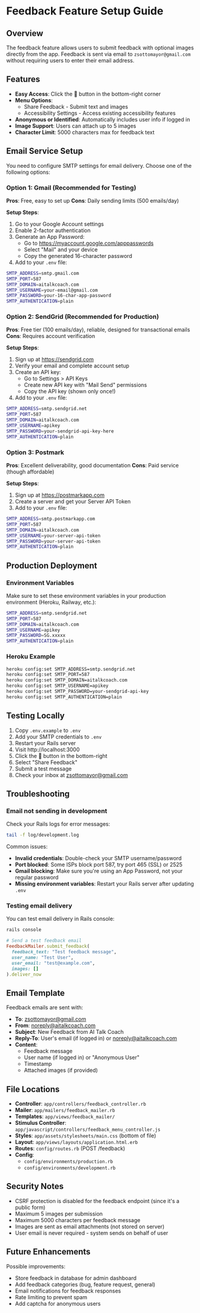 # Feedback Feature Setup Guide

## Overview

The feedback feature allows users to submit feedback with optional images directly from the app. Feedback is sent via email to `zsottomayor@gmail.com` without requiring users to enter their email address.

## Features

- **Easy Access**: Click the 💬 button in the bottom-right corner
- **Menu Options**:
  - Share Feedback - Submit text and images
  - Accessibility Settings - Access existing accessibility features
- **Anonymous or Identified**: Automatically includes user info if logged in
- **Image Support**: Users can attach up to 5 images
- **Character Limit**: 5000 characters max for feedback text

## Email Service Setup

You need to configure SMTP settings for email delivery. Choose one of the following options:

### Option 1: Gmail (Recommended for Testing)

**Pros**: Free, easy to set up
**Cons**: Daily sending limits (500 emails/day)

**Setup Steps**:

1. Go to your Google Account settings
2. Enable 2-factor authentication
3. Generate an App Password:
   - Go to https://myaccount.google.com/apppasswords
   - Select "Mail" and your device
   - Copy the generated 16-character password
4. Add to your `.env` file:

```bash
SMTP_ADDRESS=smtp.gmail.com
SMTP_PORT=587
SMTP_DOMAIN=aitalkcoach.com
SMTP_USERNAME=your-email@gmail.com
SMTP_PASSWORD=your-16-char-app-password
SMTP_AUTHENTICATION=plain
```

### Option 2: SendGrid (Recommended for Production)

**Pros**: Free tier (100 emails/day), reliable, designed for transactional emails
**Cons**: Requires account verification

**Setup Steps**:

1. Sign up at https://sendgrid.com
2. Verify your email and complete account setup
3. Create an API key:
   - Go to Settings > API Keys
   - Create new API key with "Mail Send" permissions
   - Copy the API key (shown only once!)
4. Add to your `.env` file:

```bash
SMTP_ADDRESS=smtp.sendgrid.net
SMTP_PORT=587
SMTP_DOMAIN=aitalkcoach.com
SMTP_USERNAME=apikey
SMTP_PASSWORD=your-sendgrid-api-key-here
SMTP_AUTHENTICATION=plain
```

### Option 3: Postmark

**Pros**: Excellent deliverability, good documentation
**Cons**: Paid service (though affordable)

**Setup Steps**:

1. Sign up at https://postmarkapp.com
2. Create a server and get your Server API Token
3. Add to your `.env` file:

```bash
SMTP_ADDRESS=smtp.postmarkapp.com
SMTP_PORT=587
SMTP_DOMAIN=aitalkcoach.com
SMTP_USERNAME=your-server-api-token
SMTP_PASSWORD=your-server-api-token
SMTP_AUTHENTICATION=plain
```

## Production Deployment

### Environment Variables

Make sure to set these environment variables in your production environment (Heroku, Railway, etc.):

```bash
SMTP_ADDRESS=smtp.sendgrid.net
SMTP_PORT=587
SMTP_DOMAIN=aitalkcoach.com
SMTP_USERNAME=apikey
SMTP_PASSWORD=SG.xxxxx
SMTP_AUTHENTICATION=plain
```

### Heroku Example

```bash
heroku config:set SMTP_ADDRESS=smtp.sendgrid.net
heroku config:set SMTP_PORT=587
heroku config:set SMTP_DOMAIN=aitalkcoach.com
heroku config:set SMTP_USERNAME=apikey
heroku config:set SMTP_PASSWORD=your-sendgrid-api-key
heroku config:set SMTP_AUTHENTICATION=plain
```

## Testing Locally

1. Copy `.env.example` to `.env`
2. Add your SMTP credentials to `.env`
3. Restart your Rails server
4. Visit http://localhost:3000
5. Click the 💬 button in the bottom-right
6. Select "Share Feedback"
7. Submit a test message
8. Check your inbox at zsottomayor@gmail.com

## Troubleshooting

### Email not sending in development

Check your Rails logs for error messages:
```bash
tail -f log/development.log
```

Common issues:
- **Invalid credentials**: Double-check your SMTP username/password
- **Port blocked**: Some ISPs block port 587, try port 465 (SSL) or 2525
- **Gmail blocking**: Make sure you're using an App Password, not your regular password
- **Missing environment variables**: Restart your Rails server after updating `.env`

### Testing email delivery

You can test email delivery in Rails console:

```ruby
rails console

# Send a test feedback email
FeedbackMailer.submit_feedback(
  feedback_text: "Test feedback message",
  user_name: "Test User",
  user_email: "test@example.com",
  images: []
).deliver_now
```

## Email Template

Feedback emails are sent with:
- **To**: zsottomayor@gmail.com
- **From**: noreply@aitalkcoach.com
- **Subject**: New Feedback from AI Talk Coach
- **Reply-To**: User's email (if logged in) or noreply@aitalkcoach.com
- **Content**:
  - Feedback message
  - User name (if logged in) or "Anonymous User"
  - Timestamp
  - Attached images (if provided)

## File Locations

- **Controller**: `app/controllers/feedback_controller.rb`
- **Mailer**: `app/mailers/feedback_mailer.rb`
- **Templates**: `app/views/feedback_mailer/`
- **Stimulus Controller**: `app/javascript/controllers/feedback_menu_controller.js`
- **Styles**: `app/assets/stylesheets/main.css` (bottom of file)
- **Layout**: `app/views/layouts/application.html.erb`
- **Routes**: `config/routes.rb` (POST /feedback)
- **Config**:
  - `config/environments/production.rb`
  - `config/environments/development.rb`

## Security Notes

- CSRF protection is disabled for the feedback endpoint (since it's a public form)
- Maximum 5 images per submission
- Maximum 5000 characters per feedback message
- Images are sent as email attachments (not stored on server)
- User email is never required - system sends on behalf of user

## Future Enhancements

Possible improvements:
- Store feedback in database for admin dashboard
- Add feedback categories (bug, feature request, general)
- Email notifications for feedback responses
- Rate limiting to prevent spam
- Add captcha for anonymous users
